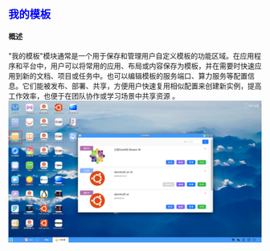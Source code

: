 ## <font color='blue'>我的模板</font>
#### 概述
"我的模板"模块通常是一个用于保存和管理用户自定义模板的功能区域。在应用程序和平台中，用户可以将常用的应用、布局或内容保存为模板，并在需要时快速应用到新的文档、项目或任务中。也可以编辑模板的服务端口、算力服务等配置信息。它们能被发布、部署、共享，方便用户快速复用相似配置来创建新实例，提高工作效率，也便于在团队协作或学习场景中共享资源 。
![img.png](./help_picture/03_mytemplate.png)
